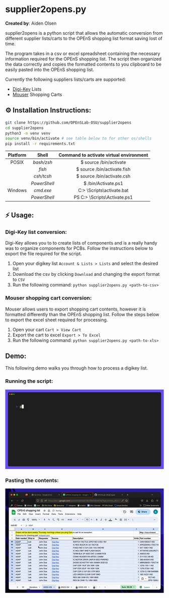 # supplier2opens.py

**Created by**: Aiden Olsen

supplier2opens is a python script that allows the automatic conversion from
different supplier lists/carts to the OPEnS shopping list format saving lost of time.

The program takes in a csv or excel spreadsheet containing the necessary information
required for the OPEnS shopping list. The script then organized the data correctly
and copies the formatted contents to you clipboard to be easily pasted into the OPEnS
shopping list.

Currently the following suppliers lists/carts are supported:

- [Digi-Key](https://www.digikey.com/) Lists
- [Mouser](https://www.mouser.com/) Shopping Carts

## ⚙️  Installation Instructions:

```bash
git clone https://github.com/OPEnSLab-OSU/supplier2opens
cd supplier2opens
python3 -m venv venv
source venv/bin/activate # see table below to for other os/shells
pip install -r requirements.txt
```

| **Platform** |   **Shell**  | **Command to activate virtual environment** |
|:------------:|:------------:|:-------------------------------------------:|
| POSIX        | _bash/zsh_   | $ source <venv>/bin/activate                |
|              | _fish_       | $ source <venv>/bin/activate.fish           |
|              | _csh/tcsh_   | $ source <venv>/bin/activate.csh            |
|              | _PowerShell_ | $ <venv>/bin/Activate.ps1                   |
| Windows      | _cmd.exe_    | C:\> <venv>\Scripts\activate.bat            |
|              | _PowerShell_ | PS C:\> <venv>\Scripts\Activate.ps1         |

## ⚡️ Usage:

### Digi-Key list conversion:

Digi-Key allows you to to create lists of components and is a really handy
was to organize components for PCBs. Follow the instructions below to export
the file required for the script.

1. Open your digikey list `Account & Lists > Lists` and select the desired list
2. Download the csv by clicking `Download` and changing the export format to `CSV`
3. Run the following command: `python supplier2opens.py <path-to-csv>`

### Mouser shopping cart conversion:

Mouser allows users to export shopping cart contents, however it is formatted
differently than the OPEnS shopping list. Follow the steps below to export the
excel sheet required for processing.

1. Open your cart `Cart > View Cart`
2. Export the cart to excel `Export > To Excel`
3. Run the following command: `python supplier2opens.py <path-to-xls>`

## Demo:

This following demo walks you through how to process a digikey list.

### Running the script:

<img src="./examples/demo.gif" width=600>

### Pasting the contents:

<img src="./examples/paste_demo.gif" width=600>
